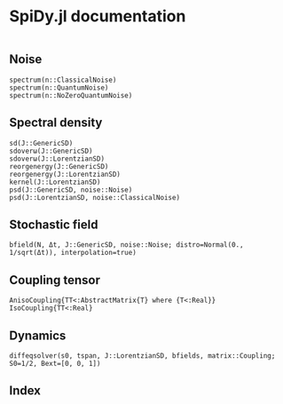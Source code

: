 # SpiDy.jl documentation
```@contents
```

## Noise
```@docs
spectrum(n::ClassicalNoise)
spectrum(n::QuantumNoise)
spectrum(n::NoZeroQuantumNoise)
```

## Spectral density
```@docs
sd(J::GenericSD)
sdoverω(J::GenericSD)
sdoverω(J::LorentzianSD)
reorgenergy(J::GenericSD)
reorgenergy(J::LorentzianSD)
kernel(J::LorentzianSD)
psd(J::GenericSD, noise::Noise)
psd(J::LorentzianSD, noise::ClassicalNoise)
```

## Stochastic field
```@docs
bfield(N, Δt, J::GenericSD, noise::Noise; distro=Normal(0., 1/sqrt(Δt)), interpolation=true)
```

## Coupling tensor
```@docs
AnisoCoupling{TT<:AbstractMatrix{T} where {T<:Real}}
IsoCoupling{TT<:Real}
```

## Dynamics
```@docs
diffeqsolver(s0, tspan, J::LorentzianSD, bfields, matrix::Coupling; S0=1/2, Bext=[0, 0, 1])
```

## Index
```@index
```